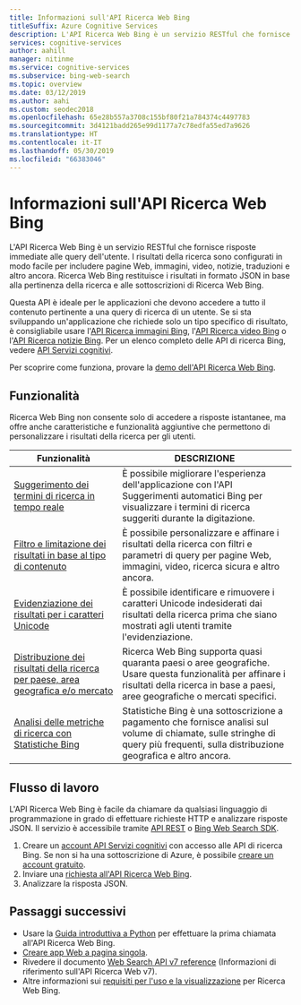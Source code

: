 ```yaml
---
title: Informazioni sull'API Ricerca Web Bing
titleSuffix: Azure Cognitive Services
description: L'API Ricerca Web Bing è un servizio RESTful che fornisce risposte immediate alle query dell'utente. I risultati della ricerca sono configurati in modo facile per includere pagine Web, immagini, video, notizie, traduzioni e altro ancora. I risultati sono restituiti in formato JSON e basati sulla pertinenza della ricerca e sulle sottoscrizioni di Ricerca Web Bing.
services: cognitive-services
author: aahill
manager: nitinme
ms.service: cognitive-services
ms.subservice: bing-web-search
ms.topic: overview
ms.date: 03/12/2019
ms.author: aahi
ms.custom: seodec2018
ms.openlocfilehash: 65e28b557a3708c155bf80f21a784374c4497783
ms.sourcegitcommit: 3d4121badd265e99d1177a7c78edfa55ed7a9626
ms.translationtype: HT
ms.contentlocale: it-IT
ms.lasthandoff: 05/30/2019
ms.locfileid: "66383046"
---
```

# <a name="what-is-the-bing-web-search-api"></a>Informazioni sull'API Ricerca Web Bing

L'API Ricerca Web Bing è un servizio RESTful che fornisce risposte immediate alle query dell'utente. I risultati della ricerca sono configurati in modo facile per includere pagine Web, immagini, video, notizie, traduzioni e altro ancora. Ricerca Web Bing restituisce i risultati in formato JSON in base alla pertinenza della ricerca e alle sottoscrizioni di Ricerca Web Bing.

Questa API è ideale per le applicazioni che devono accedere a tutto il contenuto pertinente a una query di ricerca di un utente. Se si sta sviluppando un'applicazione che richiede solo un tipo specifico di risultato, è consigliabile usare l'[API Ricerca immagini Bing](../Bing-Image-Search/overview.md), l'[API Ricerca video Bing](../Bing-Video-Search/search-the-web.md) o l'[API Ricerca notizie Bing](../Bing-News-Search/search-the-web.md). Per un elenco completo delle API di ricerca Bing, vedere [API Servizi cognitivi](https://docs.microsoft.com/azure/cognitive-services).

Per scoprire come funziona, provare la [demo dell'API Ricerca Web Bing](https://azure.microsoft.com/services/cognitive-services/bing-web-search-api/).

## <a name="features"></a>Funzionalità  

Ricerca Web Bing non consente solo di accedere a risposte istantanee, ma offre anche caratteristiche e funzionalità aggiuntive che permettono di personalizzare i risultati della ricerca per gli utenti.

| Funzionalità | DESCRIZIONE |
|---------|-------------|
| [Suggerimento dei termini di ricerca in tempo reale](../bing-autosuggest/get-suggested-search-terms.md) | È possibile migliorare l'esperienza dell'applicazione con l'API Suggerimenti automatici Bing per visualizzare i termini di ricerca suggeriti durante la digitazione. |
| [Filtro e limitazione dei risultati in base al tipo di contenuto](filter-answers.md) | È possibile personalizzare e affinare i risultati della ricerca con filtri e parametri di query per pagine Web, immagini, video, ricerca sicura e altro ancora. |
| [Evidenziazione dei risultati per i caratteri Unicode](hit-highlighting.md) | È possibile identificare e rimuovere i caratteri Unicode indesiderati dai risultati della ricerca prima che siano mostrati agli utenti tramite l'evidenziazione. |
| [Distribuzione dei risultati della ricerca per paese, area geografica e/o mercato](supported-countries-markets.md) | Ricerca Web Bing supporta quasi quaranta paesi o aree geografiche. Usare questa funzionalità per affinare i risultati della ricerca in base a paesi, aree geografiche o mercati specifici. |
| [Analisi delle metriche di ricerca con Statistiche Bing](bing-web-stats.md) | Statistiche Bing è una sottoscrizione a pagamento che fornisce analisi sul volume di chiamate, sulle stringhe di query più frequenti, sulla distribuzione geografica e altro ancora. |

## <a name="workflow"></a>Flusso di lavoro

L'API Ricerca Web Bing è facile da chiamare da qualsiasi linguaggio di programmazione in grado di effettuare richieste HTTP e analizzare risposte JSON. Il servizio è accessibile tramite [API REST](quickstarts/python.md) o [Bing Web Search SDK](web-sdk-python-quickstart.md).

1. Creare un [account API Servizi cognitivi](https://docs.microsoft.com/azure/cognitive-services/cognitive-services-apis-create-account) con accesso alle API di ricerca Bing. Se non si ha una sottoscrizione di Azure, è possibile [creare un account gratuito](https://azure.microsoft.com/try/cognitive-services/?api=bing-web-search-api).  
2. Inviare una [richiesta all'API Ricerca Web Bing](quickstarts/python.md).
3. Analizzare la risposta JSON.

## <a name="next-steps"></a>Passaggi successivi

* Usare la [Guida introduttiva a Python](quickstarts/python.md) per effettuare la prima chiamata all'API Ricerca Web Bing.  
* [Creare app Web a pagina singola](tutorial-bing-web-search-single-page-app.md).
* Rivedere il documento [Web Search API v7 reference](https://docs.microsoft.com/rest/api/cognitiveservices-bingsearch/bing-web-api-v7-reference) (Informazioni di riferimento sull'API Ricerca Web v7).  
* Altre informazioni sui [requisiti per l'uso e la visualizzazione](UseAndDisplayRequirements.md) per Ricerca Web Bing.  
